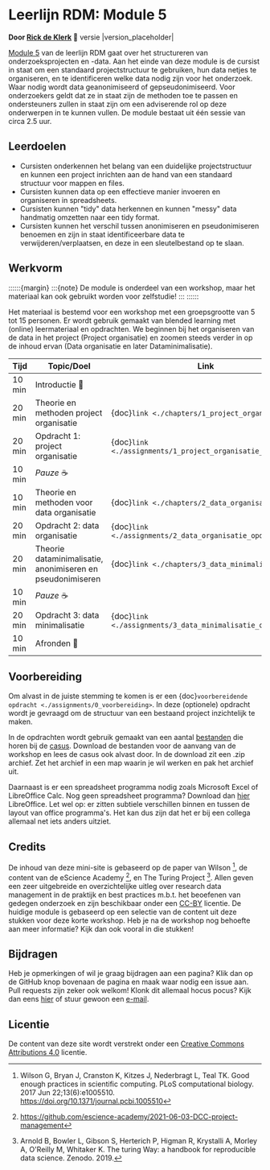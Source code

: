 # Leerlijn RDM: Module 5

**Door [Rick de Klerk](https://orcid.org/0000-0003-2745-1963) 🚀** versie |version_placeholder|

[Module 5](https://rickdkk.github.io/RDM-module-5) van de leerlijn RDM gaat over het structureren van onderzoeksprojecten en -data. 
Aan het einde van deze module is de cursist in staat om een standaard projectstructuur te gebruiken, hun data netjes 
te organiseren, en te identificeren welke data nodig zijn voor het onderzoek. Waar nodig wordt data geanonimiseerd of 
gepseudonimiseerd. Voor onderzoekers geldt dat ze in staat zijn de methoden toe te passen en ondersteuners zullen in 
staat zijn om een adviserende rol op deze onderwerpen in te kunnen vullen. De module bestaat uit één sessie van circa 2.5 uur.

## Leerdoelen

- Cursisten onderkennen het belang van een duidelijke projectstructuur en kunnen een project inrichten aan de 
hand van een standaard structuur voor mappen en files.
- Cursisten kunnen data op een effectieve manier invoeren en organiseren in spreadsheets.
- Cursisten kunnen "tidy" data herkennen en kunnen "messy" data handmatig omzetten naar een tidy format.
- Cursisten kunnen het verschil tussen anonimiseren en pseudonimiseren benoemen en zijn in staat identificeerbare data 
te verwijderen/verplaatsen, en deze in een sleutelbestand op te slaan.

## Werkvorm

::::::{margin}
:::{note}
De module is onderdeel van een workshop, maar het materiaal kan ook gebruikt worden voor zelfstudie!
:::
::::::

Het materiaal is bestemd voor een workshop met een groepsgrootte van 5 tot 15 personen. Er wordt gebruik gemaakt van
blended learning met (online) leermateriaal en opdrachten. We beginnen bij het organiseren van de data in het project
(Project organisatie) en zoomen steeds verder in op de inhoud ervan (Data organisatie en later Dataminimalisatie).

| Tijd   | Topic/Doel                                                 | Link                                                       |
|--------|------------------------------------------------------------|------------------------------------------------------------|
| 10 min | Introductie 👋                                             |                                                            |
| 20 min | Theorie en methoden project organisatie                    | {doc}`link <./chapters/1_project_organisatie>`             |
| 20 min | Opdracht 1: project organisatie                            | {doc}`link <./assignments/1_project_organisatie_opdracht>` |
| 10 min | *Pauze* ☕                                                  |                                                            |
| 10 min | Theorie en methoden voor data organisatie                  | {doc}`link <./chapters/2_data_organisatie>`                |
| 20 min | Opdracht 2: data organisatie                               | {doc}`link <./assignments/2_data_organisatie_opdracht>`    |
| 20 min | Theorie dataminimalisatie, anonimiseren en pseudonimiseren | {doc}`link <./chapters/3_data_minimalisatie>`              |
| 10 min | *Pauze* ☕                                                  |                                                            | 
| 20 min | Opdracht 3: data minimalisatie                             | {doc}`link <./assignments/3_data_minimalisatie_opdracht>`  |
| 10 min | Afronden 👋                                                |                                                            |

## Voorbereiding

<i class="fas fa-folder-open"></i> Om alvast in de juiste stemming te komen is er een {doc}`voorbereidende opdracht <./assignments/0_voorbereiding>`.
In deze (optionele) opdracht wordt je gevraagd om de structuur van een bestaand project inzichtelijk te maken.

<i class="fas fa-database"></i> In de opdrachten wordt gebruik gemaakt van een aantal 
[bestanden](https://gitlab.com/Rickdkk/messy-example-project/-/raw/main/wheelchair_sprints0.zip) die horen bij de 
[casus](casus). Download de bestanden voor de aanvang van de workshop en lees de casus ook alvast
door. In de download zit een .zip archief. Zet het archief in een map waarin je wil werken en pak het archief uit.

<i class="fa fa-table" aria-hidden="true"></i> Daarnaast is er een spreadsheet programma nodig zoals Microsoft Excel of 
LibreOffice Calc. Nog geen spreadsheet programma? Download dan [hier](https://www.libreoffice.org/download/download/) 
LibreOffice. Let wel op: er zitten subtiele verschillen binnen en tussen de layout van office programma's. Het kan dus 
zijn dat het er bij een collega allemaal net iets anders uitziet.

## Credits

De inhoud van deze mini-site is gebaseerd op de paper van Wilson [^Wilson], de content van de eScience Academy [^escience], en The Turing 
Project [^Turing]. Allen geven een zeer uitgebreide en overzichtelijke uitleg over research data management in de praktijk en best
practices m.b.t. het beoefenen van gedegen onderzoek en zijn beschikbaar onder een [CC-BY](https://creativecommons.org/licenses/by/4.0/) 
licentie. De huidige module is gebaseerd op een selectie van de content uit deze stukken voor deze korte workshop. Heb je 
na de workshop nog behoefte aan meer informatie? Kijk dan ook vooral in die stukken!

## Bijdragen

Heb je opmerkingen of wil je graag bijdragen aan een pagina? Klik dan op de GitHub knop <i class="fab fa-github" aria-hidden="true"></i> bovenaan de pagina en maak
waar nodig een issue aan. Pull requests zijn zeker ook welkom! Klonk dit allemaal hocus pocus? Kijk dan eens 
[hier](https://guides.github.com/introduction/flow/) of stuur gewoon een [e-mail](mailto:r.deklerk@fontys.nl).

## Licentie

De content van deze site wordt verstrekt onder een [Creative Commons Attributions 4.0](https://creativecommons.org/licenses/by/4.0/) licentie.


[^Wilson]: Wilson G, Bryan J, Cranston K, Kitzes J, Nederbragt L, Teal TK. Good enough practices in scientific 
computing. PLoS computational biology. 2017 Jun 22;13(6):e1005510. https://doi.org/10.1371/journal.pcbi.1005510

[^escience]: https://github.com/escience-academy/2021-06-03-DCC-project-management

[^Turing]: Arnold B, Bowler L, Gibson S, Herterich P, Higman R, Krystalli A, Morley A, O'Reilly M, Whitaker K. The 
turing Way: a handbook for reproducible data science. Zenodo. 2019.
